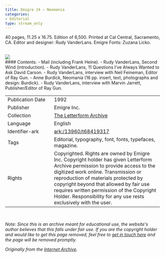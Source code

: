 ```yaml
---
title: Emigre 24 – Neomania
categories:
- Editorial
type: stream_only
---
```

40 pages, 11.25 x 16.75. Edition of 6,500. Printed at Cal Central, Sacramento, CA. Editor and designer: Rudy VanderLans. Emigre Fonts: Zuzana Licko.
<!-- more -->

<br>
<a href="https://archive.org/details/LFAEmigre0024"><img src="https://archive.org/download/LFAEmigre0024/LFA_Emigre_0024_001.jpg "></a>
<br>
#### Contents:
  - Mail (including Frank Heine).
  - Rudy VanderLans, Second Wind (introduction).
  - Rudy VanderLans, 11 Questions I've Always Wanted to Ask David Carson.
  - Rudy VanderLans, interview with Neil Feineman, Editor of Ray Gun.
  - Anne Burdick, Neomania (16 pp. insert, text, photographs and design: Burdick).
  - Rudy VanderLans, interview with Marvin Jarrett, Publisher/Editor of Ray Gun.

<table>
  <tr>
    <td style="width:30%">Publication Date</td>
    <td>1992</td>
  </tr>
  <tr>
    <td style="width:30%">Publisher</td>
    <td>Emigre Inc.</td>
  </tr>
  <tr>
    <td style="width:30%">Collection</td>
    <td><a href="https://letterformarchive.org">The Letterform Archive</a></td>
  </tr>
  <tr>
    <td style="width:30%">Language</td>
    <td>English</td>
  </tr>
  <tr>
    <td style="width:30%">Identifier-ark</td>
    <td><a href="https://archive.org/details/LFAEmigre0024">ark:/13960/t68419317</a></td>
  </tr>
  <tr>
    <td style="width:30%">Tags</td>
    <td>Editorial, typography, font, fonts, typefaces, magazine.</td>
  </tr>
  <tr>
    <td style="width:30%">Rights</td>
    <td>Copyrighted. Rights are owned by Emigre Inc. Copyright holder has given Letterform Archive permission to provide access to the digitized work online. Transmission or reproduction of materials protected by copyright beyond that allowed by fair use requires written permission of the Copyright Holder. Responsibility for any use rests exclusively with the user.</td>
  </tr>
</table>
<br>

_Note: Since this is an archive meant for educational use, the website's author believes that this falls under fair use. If you are the copyright holder and would like to get this page removed, feel free to [get in touch here](https://marier.design/about) and the page will be removed promptly._

_Originally from the [Internet Archive](https://archive.org/details/LFAEmigre0024/)._
